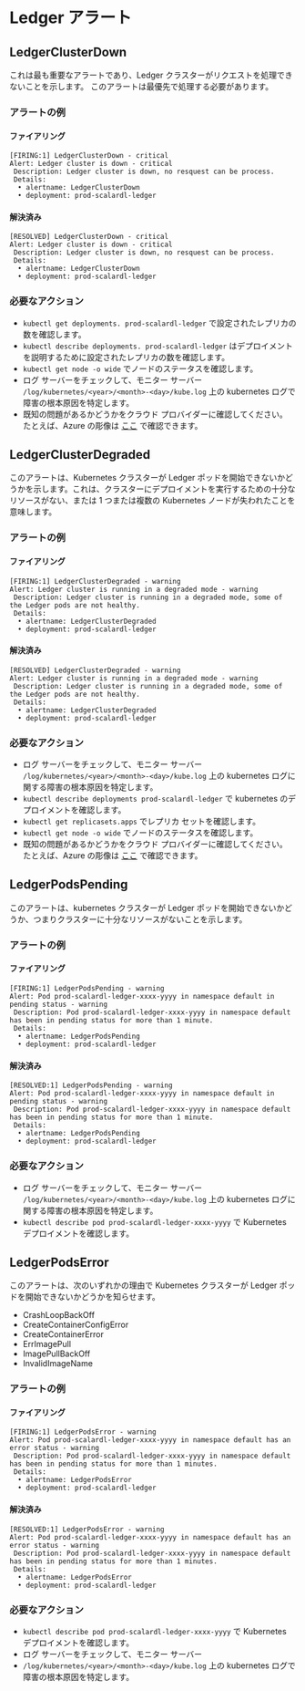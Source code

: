 # Ledger アラート

## LedgerClusterDown

これは最も重要なアラートであり、Ledger クラスターがリクエストを処理できないことを示します。 このアラートは最優先で処理する必要があります。

### アラートの例

#### ファイアリング

```
[FIRING:1] LedgerClusterDown - critical
Alert: Ledger cluster is down - critical
 Description: Ledger cluster is down, no resquest can be process.
 Details:
  • alertname: LedgerClusterDown
  • deployment: prod-scalardl-ledger
```

#### 解決済み

```
[RESOLVED] LedgerClusterDown - critical
Alert: Ledger cluster is down - critical
 Description: Ledger cluster is down, no resquest can be process.
 Details:
  • alertname: LedgerClusterDown
  • deployment: prod-scalardl-ledger
```

### 必要なアクション

* `kubectl get deployments. prod-scalardl-ledger` で設定されたレプリカの数を確認します。
* `kubectl describe deployments. prod-scalardl-ledger` はデプロイメントを説明するために設定されたレプリカの数を確認します。
* `kubectl get node -o wide` でノードのステータスを確認します。
* ログ サーバーをチェックして、モニター サーバー `/log/kubernetes/<year>/<month>-<day>/kube.log` 上の kubernetes ログで障害の根本原因を特定します。
* 既知の問題があるかどうかをクラウド プロバイダーに確認してください。 たとえば、Azure の彫像は [ここ](https://status.azure.com/en-us/status) で確認できます。

## LedgerClusterDegraded

このアラートは、Kubernetes クラスターが Ledger ポッドを開始できないかどうかを示します。これは、クラスターにデプロイメントを実行するための十分なリソースがない、または 1 つまたは複数の Kubernetes ノードが失われたことを意味します。

### アラートの例

#### ファイアリング

```
[FIRING:1] LedgerClusterDegraded - warning
Alert: Ledger cluster is running in a degraded mode - warning
 Description: Ledger cluster is running in a degraded mode, some of the Ledger pods are not healthy.
 Details:
  • alertname: LedgerClusterDegraded
  • deployment: prod-scalardl-ledger
```

#### 解決済み

```
[RESOLVED] LedgerClusterDegraded - warning
Alert: Ledger cluster is running in a degraded mode - warning
 Description: Ledger cluster is running in a degraded mode, some of the Ledger pods are not healthy.
 Details:
  • alertname: LedgerClusterDegraded
  • deployment: prod-scalardl-ledger
```

### 必要なアクション

* ログ サーバーをチェックして、モニター サーバー `/log/kubernetes/<year>/<month>-<day>/kube.log` 上の kubernetes ログに関する障害の根本原因を特定します。
* `kubectl describe deployments prod-scalardl-ledger` で kubernetes のデプロイメントを確認します。
* `kubectl get replicasets.apps` でレプリカ セットを確認します。
* `kubectl get node -o wide` でノードのステータスを確認します。
* 既知の問題があるかどうかをクラウド プロバイダーに確認してください。 たとえば、Azure の彫像は [ここ](https://status.azure.com/en-us/status) で確認できます。

## LedgerPodsPending

このアラートは、kubernetes クラスターが Ledger ポッドを開始できないかどうか、つまりクラスターに十分なリソースがないことを示します。

### アラートの例

#### ファイアリング

```
[FIRING:1] LedgerPodsPending - warning
Alert: Pod prod-scalardl-ledger-xxxx-yyyy in namespace default in pending status - warning
 Description: Pod prod-scalardl-ledger-xxxx-yyyy in namespace default has been in pending status for more than 1 minute.
 Details:
  • alertname: LedgerPodsPending
  • deployment: prod-scalardl-ledger
```

#### 解決済み

```
[RESOLVED:1] LedgerPodsPending - warning
Alert: Pod prod-scalardl-ledger-xxxx-yyyy in namespace default in pending status - warning
 Description: Pod prod-scalardl-ledger-xxxx-yyyy in namespace default has been in pending status for more than 1 minute.
 Details:
  • alertname: LedgerPodsPending
  • deployment: prod-scalardl-ledger
```

### 必要なアクション

* ログ サーバーをチェックして、モニター サーバー `/log/kubernetes/<year>/<month>-<day>/kube.log` 上の kubernetes ログに関する障害の根本原因を特定します。
* `kubectl describe pod prod-scalardl-ledger-xxxx-yyyy` で Kubernetes デプロイメントを確認します。

## LedgerPodsError

このアラートは、次のいずれかの理由で Kubernetes クラスターが Ledger ポッドを開始できないかどうかを知らせます。

* CrashLoopBackOff
* CreateContainerConfigError
* CreateContainerError
* ErrImagePull
* ImagePullBackOff
* InvalidImageName

### アラートの例

#### ファイアリング

```
[FIRING:1] LedgerPodsError - warning
Alert: Pod prod-scalardl-ledger-xxxx-yyyy in namespace default has an error status - warning
 Description: Pod prod-scalardl-ledger-xxxx-yyyy in namespace default has been in pending status for more than 1 minutes.
 Details:
  • alertname: LedgerPodsError
  • deployment: prod-scalardl-ledger
```

#### 解決済み

```
[RESOLVED:1] LedgerPodsError - warning
Alert: Pod prod-scalardl-ledger-xxxx-yyyy in namespace default has an error status - warning
 Description: Pod prod-scalardl-ledger-xxxx-yyyy in namespace default has been in pending status for more than 1 minutes.
 Details:
  • alertname: LedgerPodsError
  • deployment: prod-scalardl-ledger
```

### 必要なアクション

* `kubectl describe pod prod-scalardl-ledger-xxxx-yyyy` で Kubernetes デプロイメントを確認します。
* ログ サーバーをチェックして、モニター サーバー
* `/log/kubernetes/<year>/<month>-<day>/kube.log` 上の kubernetes ログで障害の根本原因を特定します。
